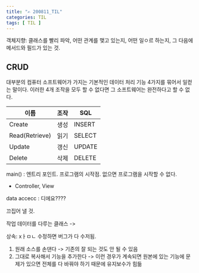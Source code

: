 ```yaml
---
title: "✍ 200811_TIL"
categories: TIL
tags: [ TIL ]
---
```








객체지향: 클래스를 빨리 파악, 어떤 관계를 맺고 있는지, 어떤 일ㅇ르 하는지, 그 다음에 메서드와 필드가 있는 것.

## CRUD

대부분의 컴퓨터 소프트웨어가 가지는 기본적인 데이터 처리 기능 4가지를 묶어서 일컫는 말이다. 이러한 4개 조작을 모두 할 수 없다면 그 소프트웨어는 완전하다고 할 수 없다. 

| 이름           | 조작 | SQL    |
| -------------- | ---- | ------ |
| Create         | 생성 | INSERT |
| Read(Retrieve) | 읽기 | SELECT |
| Update         | 갱신 | UPDATE |
| Delete         | 삭제 | DELETE |

main() : 엔트리 포인트. 프로그램의 시작점. 없으면 프로그램을 시작할 수 없다. 

- Controller, View





data accecc : 디에요???? 

끄집어 낼 것.

작업 데이터를 다루는 클래스 ->



상속: xㅏㅁㄴ 수정하면 버그가 다 수저됨. 

1. 원래 소스를 손댄다 -> 기존의 잘 되는 것도 안 될 수 있음
2. 그대로 복사해서 기능을 추가한다 -> 이런 경우가 계속되면 원본에 있는 기능에 문제가 있으면 전체를 다 바꿔야 하기 때문에 유지보수가 힘듦